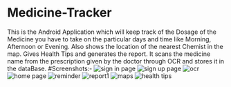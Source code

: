 # Medicine-Tracker
This is the Android Application which will keep track of the Dosage of the Medicine you have to take on the particular days and time like Morning, Afternoon or Evening. Also shows the location of the nearest Chemist in the map. Gives Health Tips and generates the report. It scans the medicine name from the prescription given by the doctor through OCR and stores it in the dataBase.
#Screenshots:-
![sign in page](https://user-images.githubusercontent.com/23498084/39404000-02f74e4e-4ba7-11e8-8255-a46b11e73ba3.jpg)
![sign up page](https://user-images.githubusercontent.com/23498084/39404001-08677ff2-4ba7-11e8-85bc-47d99218c88e.jpg)
![ocr](https://user-images.githubusercontent.com/23498084/39404003-0b92ed6a-4ba7-11e8-8e79-9549f3cfe7bb.jpg)
![home page](https://user-images.githubusercontent.com/23498084/39404004-0dfdec44-4ba7-11e8-8725-86c639e24040.jpg)
![reminder](https://user-images.githubusercontent.com/23498084/39404005-11cc8a10-4ba7-11e8-8a34-c4cac342477a.jpg)
![report1](https://user-images.githubusercontent.com/23498084/39404006-140d6736-4ba7-11e8-9767-b51a386436e9.jpg)
![maps](https://user-images.githubusercontent.com/23498084/39404007-16ff8e06-4ba7-11e8-9db4-1c2dc0f5d0f1.jpg)
![health tips](https://user-images.githubusercontent.com/23498084/39404010-18fd54ea-4ba7-11e8-85db-9a6796210f72.jpg)
